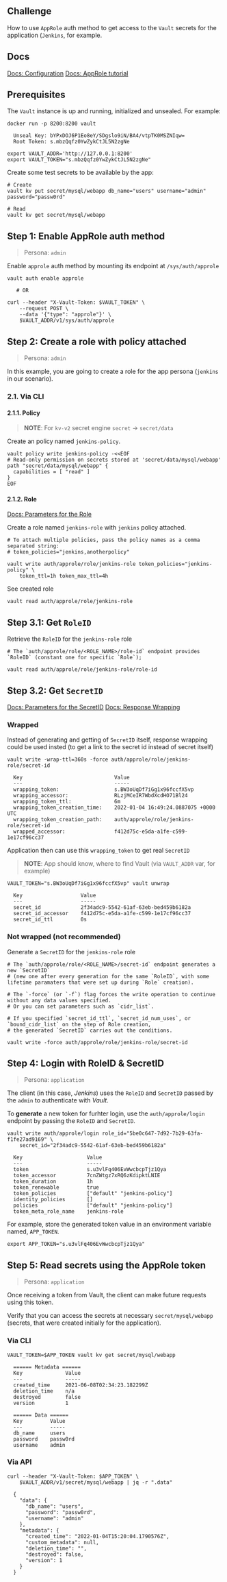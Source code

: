 ## Challenge 
How to use `AppRole` auth method to get access to the `Vault` secrets for the application (`Jenkins`, for example.


## Docs

[Docs: Configuration](https://www.vaultproject.io/docs/auth/approle#configuration)
[Docs: AppRole tutorial](https://learn.hashicorp.com/tutorials/vault/approle)



## Prerequisites

The `Vault` instance is up and running, initialized and unsealed. For example:
```
docker run -p 8200:8200 vault

  Unseal Key: bYPxDOJ6P1Eo8eY/SDgslo9iN/BA4/vtpTK0MSZNIqw=
  Root Token: s.mbzQqfz0YwZykCtJL5N2zgNe

export VAULT_ADDR='http://127.0.0.1:8200'
export VAULT_TOKEN="s.mbzQqfz0YwZykCtJL5N2zgNe"
```

Create some test secrets to be available by the app:
```
# Create
vault kv put secret/mysql/webapp db_name="users" username="admin" password="passw0rd"

# Read
vault kv get secret/mysql/webapp
```


## Step 1: Enable AppRole auth method

> Persona: `admin`

Enable `approle` auth method by mounting its endpoint at `/sys/auth/approle`
```
vault auth enable approle

   # OR
   
curl --header "X-Vault-Token: $VAULT_TOKEN" \
    --request POST \
    --data '{"type": "approle"}' \
    $VAULT_ADDR/v1/sys/auth/approle
```



## Step 2: Create a role with policy attached

> Persona: `admin`

In this example, you are going to create a role for the app persona (`jenkins` in our scenario).


### 2.1. Via CLI

#### 2.1.1. Policy

> **NOTE**: For `kv-v2` secret engine `secret` -> `secret/data`

Create an policy named `jenkins-policy`.
```
vault policy write jenkins-policy -<<EOF
# Read-only permission on secrets stored at 'secret/data/mysql/webapp'
path "secret/data/mysql/webapp" {
  capabilities = [ "read" ]
}
EOF
```

#### 2.1.2. Role

[Docs: Parameters for the Role](https://www.vaultproject.io/api-docs/auth/approle#create-update-approle)

Create a role named `jenkins-role` with `jenkins` policy attached.
```
# To attach multiple policies, pass the policy names as a comma separated string: 
# token_policies="jenkins,anotherpolicy"

vault write auth/approle/role/jenkins-role token_policies="jenkins-policy" \
    token_ttl=1h token_max_ttl=4h
```

See created role
```
vault read auth/approle/role/jenkins-role
```



## Step 3.1: Get `RoleID`

Retrieve the `RoleID` for the `jenkins-role` role
```
# The `auth/approle/role/<ROLE_NAME>/role-id` endpoint provides `RoleID` (constant one for specific `Role`);

vault read auth/approle/role/jenkins-role/role-id
```

## Step 3.2: Get `SecretID`
[Docs: Parameters for the SecretID](https://www.vaultproject.io/api/auth/approle#generate-new-secret-id)
[Docs: Response Wrapping](https://learn.hashicorp.com/tutorials/vault/approle#response-wrap-the-secretid)

### Wrapped

Instead of generating and getting of `SecretID` itself, response wrapping could be used insted (to get a link to the secret id instead of secret itself)
```
vault write -wrap-ttl=360s -force auth/approle/role/jenkins-role/secret-id

  Key                              Value
  ---                              -----
  wrapping_token:                  s.BW3oUqDf7iGg1x96fccfX5vp
  wrapping_accessor:               RLzjMCeIR7WbdXcdHO71Bl24
  wrapping_token_ttl:              6m
  wrapping_token_creation_time:    2022-01-04 16:49:24.0887075 +0000 UTC
  wrapping_token_creation_path:    auth/approle/role/jenkins-role/secret-id
  wrapped_accessor:                f412d75c-e5da-a1fe-c599-1e17cf96cc37
```

Application then can use this `wrapping_token` to get real `SecretID`

> **NOTE**: App should know, where to find Vault (via `VAULT_ADDR` var, for example) 
```
VAULT_TOKEN="s.BW3oUqDf7iGg1x96fccfX5vp" vault unwrap

  Key                   Value
  ---                   -----
  secret_id             2f34adc9-5542-61af-63eb-bed459b6182a
  secret_id_accessor    f412d75c-e5da-a1fe-c599-1e17cf96cc37
  secret_id_ttl         0s
```

### Not wrapped (not recommended)
Generate a `SecretID` for the `jenkins-role` role
```
# The `auth/approle/role/<ROLE_NAME>/secret-id` endpoint generates a new `SecretID` 
# (new one after every generation for the same `RoleID`, with some lifetime paramaters that were set up during `Role` creation).

# The `-force` (or `-f`) flag forces the write operation to continue without any data values specified. 
# Or you can set parameters such as `cidr_list`.

# If you specified `secret_id_ttl`, `secret_id_num_uses`, or `bound_cidr_list` on the step of Role creation,
# the generated `SecretID` carries out the conditions.

vault write -force auth/approle/role/jenkins-role/secret-id
```



## Step 4: Login with RoleID & SecretID

> Persona: `application`

The client (in this case, _Jenkins_) uses the `RoleID` and `SecretID` passed by the `admin` to authenticate with _Vault_.


To **generate** a new token for furhter login, use the `auth/approle/login` endpoint by passing the `RoleID` and `SecretID`.
```
vault write auth/approle/login role_id="5be0c647-7d92-7b29-63fa-f1fe27ad9169" \
    secret_id="2f34adc9-5542-61af-63eb-bed459b6182a"
    
  Key                     Value
  ---                     -----
  token                   s.u3vlFq406EvWwcbcpTjz1Qya
  token_accessor          7cnZWtgz7xRQ6zKdipktLNIE
  token_duration          1h
  token_renewable         true
  token_policies          ["default" "jenkins-policy"]
  identity_policies       []
  policies                ["default" "jenkins-policy"]
  token_meta_role_name    jenkins-role
```

For example, store the generated token value in an environment variable named, `APP_TOKEN`.
```
export APP_TOKEN="s.u3vlFq406EvWwcbcpTjz1Qya"
```


## Step 5: Read secrets using the AppRole token

> Persona: `application`

Once receiving a token from Vault, the client can make future requests using this token.

Verify that you can access the secrets at necessary `secret/mysql/webapp` (secrets, that were created initially for the application).

### Via CLI
```
VAULT_TOKEN=$APP_TOKEN vault kv get secret/mysql/webapp

  ====== Metadata ======
  Key              Value
  ---              -----
  created_time     2021-06-08T02:34:23.182299Z
  deletion_time    n/a
  destroyed        false
  version          1

  ====== Data ======
  Key         Value
  ---         -----
  db_name     users
  password    passw0rd
  username    admin
```

### Via API

```
curl --header "X-Vault-Token: $APP_TOKEN" \
    $VAULT_ADDR/v1/secret/mysql/webapp | jq -r ".data"

  {
    "data": {
      "db_name": "users",
      "password": "passw0rd",
      "username": "admin"
    },
    "metadata": {
      "created_time": "2022-01-04T15:20:04.1790576Z",
      "custom_metadata": null,
      "deletion_time": "",
      "destroyed": false,
      "version": 1
    }
  }
```





















